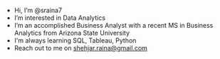 - Hi, I’m @sraina7
- I’m interested in Data Analytics
- I’m an accomplished Business Analyst with a recent MS in Business Analytics from Arizona State University
- I'm always learning SQL, Tableau, Python
- Reach out to me on shehjar.raina@gmail.com
   

<!---
sraina7/sraina7 is a ✨ special ✨ repository because its `README.md` (this file) appears on your GitHub profile.
You can click the Preview link to take a look at your changes.
--->
